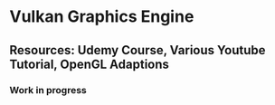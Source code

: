 # Vulkan Graphics Engine

## Resources: Udemy Course, Various Youtube Tutorial, OpenGL Adaptions

### Work in progress